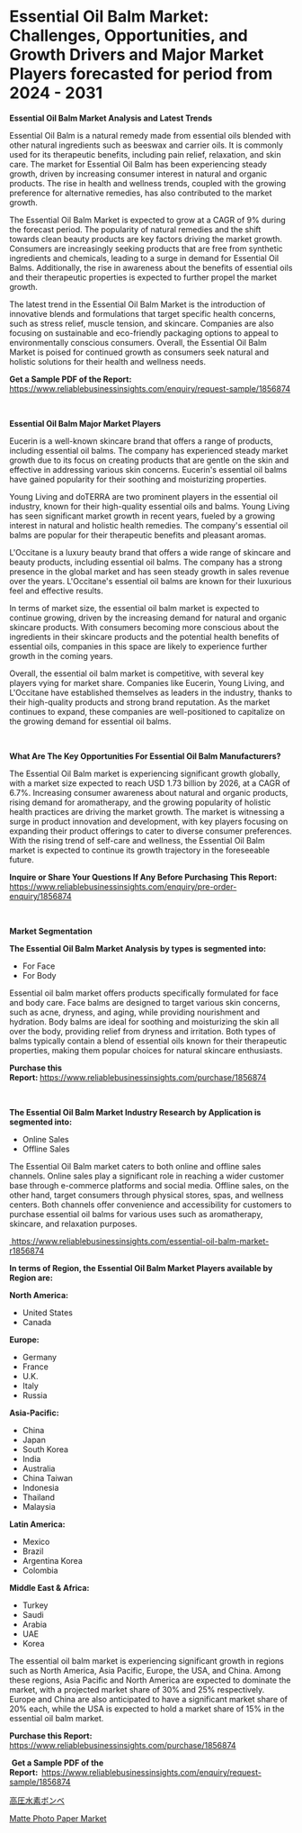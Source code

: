<p><h1>Essential Oil Balm Market: Challenges, Opportunities, and Growth Drivers and Major Market Players forecasted for period from 2024 - 2031</h1></p><p><strong>Essential Oil Balm Market Analysis and Latest Trends</strong></p>
<p><p>Essential Oil Balm is a natural remedy made from essential oils blended with other natural ingredients such as beeswax and carrier oils. It is commonly used for its therapeutic benefits, including pain relief, relaxation, and skin care. The market for Essential Oil Balm has been experiencing steady growth, driven by increasing consumer interest in natural and organic products. The rise in health and wellness trends, coupled with the growing preference for alternative remedies, has also contributed to the market growth.</p><p>The Essential Oil Balm Market is expected to grow at a CAGR of 9% during the forecast period. The popularity of natural remedies and the shift towards clean beauty products are key factors driving the market growth. Consumers are increasingly seeking products that are free from synthetic ingredients and chemicals, leading to a surge in demand for Essential Oil Balms. Additionally, the rise in awareness about the benefits of essential oils and their therapeutic properties is expected to further propel the market growth.</p><p>The latest trend in the Essential Oil Balm Market is the introduction of innovative blends and formulations that target specific health concerns, such as stress relief, muscle tension, and skincare. Companies are also focusing on sustainable and eco-friendly packaging options to appeal to environmentally conscious consumers. Overall, the Essential Oil Balm Market is poised for continued growth as consumers seek natural and holistic solutions for their health and wellness needs.</p></p>
<p><strong>Get a Sample PDF of the Report:&nbsp;</strong> <a href="https://www.reliablebusinessinsights.com/enquiry/request-sample/1856874">https://www.reliablebusinessinsights.com/enquiry/request-sample/1856874</a></p>
<p>&nbsp;</p>
<p><strong>Essential Oil Balm Major Market Players</strong></p>
<p><p>Eucerin is a well-known skincare brand that offers a range of products, including essential oil balms. The company has experienced steady market growth due to its focus on creating products that are gentle on the skin and effective in addressing various skin concerns. Eucerin's essential oil balms have gained popularity for their soothing and moisturizing properties.</p><p>Young Living and doTERRA are two prominent players in the essential oil industry, known for their high-quality essential oils and balms. Young Living has seen significant market growth in recent years, fueled by a growing interest in natural and holistic health remedies. The company's essential oil balms are popular for their therapeutic benefits and pleasant aromas.</p><p>L'Occitane is a luxury beauty brand that offers a wide range of skincare and beauty products, including essential oil balms. The company has a strong presence in the global market and has seen steady growth in sales revenue over the years. L'Occitane's essential oil balms are known for their luxurious feel and effective results.</p><p>In terms of market size, the essential oil balm market is expected to continue growing, driven by the increasing demand for natural and organic skincare products. With consumers becoming more conscious about the ingredients in their skincare products and the potential health benefits of essential oils, companies in this space are likely to experience further growth in the coming years.</p><p>Overall, the essential oil balm market is competitive, with several key players vying for market share. Companies like Eucerin, Young Living, and L'Occitane have established themselves as leaders in the industry, thanks to their high-quality products and strong brand reputation. As the market continues to expand, these companies are well-positioned to capitalize on the growing demand for essential oil balms.</p></p>
<p>&nbsp;</p>
<p><strong>What Are The Key Opportunities For Essential Oil Balm Manufacturers?</strong></p>
<p><p>The Essential Oil Balm market is experiencing significant growth globally, with a market size expected to reach USD 1.73 billion by 2026, at a CAGR of 6.7%. Increasing consumer awareness about natural and organic products, rising demand for aromatherapy, and the growing popularity of holistic health practices are driving the market growth. The market is witnessing a surge in product innovation and development, with key players focusing on expanding their product offerings to cater to diverse consumer preferences. With the rising trend of self-care and wellness, the Essential Oil Balm market is expected to continue its growth trajectory in the foreseeable future.</p></p>
<p><strong>Inquire or Share Your Questions If Any Before Purchasing This Report:</strong> <a href="https://www.reliablebusinessinsights.com/enquiry/pre-order-enquiry/1856874">https://www.reliablebusinessinsights.com/enquiry/pre-order-enquiry/1856874</a></p>
<p>&nbsp;</p>
<p><strong>Market Segmentation</strong></p>
<p><strong>The Essential Oil Balm Market Analysis by types is segmented into:</strong></p>
<p><ul><li>For Face</li><li>For Body</li></ul></p>
<p><p>Essential oil balm market offers products specifically formulated for face and body care. Face balms are designed to target various skin concerns, such as acne, dryness, and aging, while providing nourishment and hydration. Body balms are ideal for soothing and moisturizing the skin all over the body, providing relief from dryness and irritation. Both types of balms typically contain a blend of essential oils known for their therapeutic properties, making them popular choices for natural skincare enthusiasts.</p></p>
<p><strong>Purchase this Report:&nbsp;</strong><a href="https://www.reliablebusinessinsights.com/purchase/1856874">https://www.reliablebusinessinsights.com/purchase/1856874</a></p>
<p>&nbsp;</p>
<p><strong>The Essential Oil Balm Market Industry Research by Application is segmented into:</strong></p>
<p><ul><li>Online Sales</li><li>Offline Sales</li></ul></p>
<p><p>The Essential Oil Balm market caters to both online and offline sales channels. Online sales play a significant role in reaching a wider customer base through e-commerce platforms and social media. Offline sales, on the other hand, target consumers through physical stores, spas, and wellness centers. Both channels offer convenience and accessibility for customers to purchase essential oil balms for various uses such as aromatherapy, skincare, and relaxation purposes.</p></p>
<p><a href="https://www.reliablebusinessinsights.com/essential-oil-balm-market-r1856874">&nbsp;https://www.reliablebusinessinsights.com/essential-oil-balm-market-r1856874</a></p>
<p><strong>In terms of Region, the Essential Oil Balm Market Players available by Region are:</strong></p>
<p>
    <p> <strong> North America: </strong>
        <ul>
            <li>United States</li>
            <li>Canada</li>
        </ul>
        </p> 
    <p> <strong> Europe: </strong>
        <ul>
            <li>Germany</li>
            <li>France</li>
            <li>U.K.</li>
            <li>Italy</li>
            <li>Russia</li>
        </ul>
        </p> 
    <p> <strong> Asia-Pacific: </strong>
        <ul>
            <li>China</li>
            <li>Japan</li>
            <li>South Korea</li>
            <li>India</li>
            <li>Australia</li>
            <li>China Taiwan</li>
            <li>Indonesia</li>
            <li>Thailand</li>
            <li>Malaysia</li>
        </ul>
        </p> 
    <p> <strong> Latin America: </strong>
        <ul>
            <li>Mexico</li>
            <li>Brazil</li>
            <li>Argentina Korea</li>
            <li>Colombia</li>
        </ul>
        </p> 
    <p> <strong> Middle East & Africa: </strong>
        <ul>
            <li>Turkey</li>
            <li>Saudi</li>
            <li>Arabia</li>
            <li>UAE</li>
            <li>Korea</li>
        </ul>
    </p>
    </p>
<p><p>The essential oil balm market is experiencing significant growth in regions such as North America, Asia Pacific, Europe, the USA, and China. Among these regions, Asia Pacific and North America are expected to dominate the market, with a projected market share of 30% and 25% respectively. Europe and China are also anticipated to have a significant market share of 20% each, while the USA is expected to hold a market share of 15% in the essential oil balm market.</p></p>
<p><strong>Purchase this Report: </strong><a href="https://www.reliablebusinessinsights.com/purchase/1856874">https://www.reliablebusinessinsights.com/purchase/1856874</a></p>
<p>&nbsp;<strong>Get a Sample PDF of the Report:&nbsp;&nbsp;</strong><a href="https://www.reliablebusinessinsights.com/enquiry/request-sample/1856874">https://www.reliablebusinessinsights.com/enquiry/request-sample/1856874</a></p>
<p><strong></strong></p>
<p><p><a href="https://github.com/roulaayoub-saad/Market-Research-Report-List-1/blob/main/1251461141854.md">高圧水素ボンベ</a></p><p><a href="https://github.com/LeilaniWyman2021/Market-Research-Report-List-1/blob/main/matte-photo-paper-market.md">Matte Photo Paper Market</a></p></p>